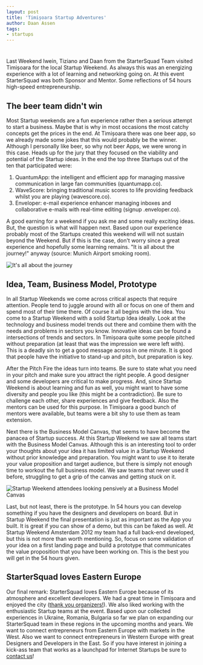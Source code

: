 ```yaml
---
layout: post
title: 'Timișoara Startup Adventures'
author: Daan Assen
tags:
- startups
---
```

#
Last Weekend Iwein, Tiziano and Daan from the StarterSquad Team visited Timișoara for the local Startup Weekend. As always this was an energizing experience with a lot of learning and networking going on. At this event StarterSquad was both Sponsor and Mentor. Some reflections of 54 hours high-speed entrepreneurship.

## The beer team didn't win
Most Startup weekends are a fun experience rather then a serious attempt to start a business. Maybe that is why in most occasions the most catchy concepts get the prices in the end. At Timișoara there was one beer app, so we already made some jokes that this would probably be the winner. Although I personally like beer, so why not beer Apps, we were wrong in this case. Heads up for the jury that they focused on the viability and potential of the Startup ideas. In the end the top three Startups out of the ten that participated were:
1. QuantumApp: the intelligent and efficient app for managing massive communication in large fan communities (quantumapp.co).
2. WaveScore: bringing traditional music scores to life providing feedback whilst you are playing (wavescore.co).
3. Enveloper: e-mail experience enhancer managing inboxes and collaborative e-mails with real-time editing (signup
.enveloper.co).

A good earning for a weekend if you ask me and some really exciting ideas. But, the question is what will happen next. Based upon our experience probably most of the Startups created this weekend will will not sustain beyond the Weekend. But if this is the case, don't worry since a great experience and hopefully some learning remains. "It is all about the journey!" anyway (source: Munich Airport smoking room).

![It's all about the journey](/assets/images/media/about-the-journey.jpg)

## Idea, Team, Business Model, Prototype
In all Startup Weekends we come across critical aspects that require attention. People tend to juggle around with all or focus on one of them and spend most of their time there. Of course it all begins with the idea. You come to a Startup Weekend with a solid Startup Idea ideally. Look at the technology and business model trends out there and combine them with the needs and problems in sectors you know. Innovative ideas can be found a intersections of trends and sectors. In Timișoara quite some people pitched without preparation (at least that was the impression we were left with). This is a deadly sin to get a good message across in one minute. It is good that people have the initiative to stand-up and pitch, but preparation is key.

After the Pitch Fire the ideas turn into teams. Be sure to state what you need in your pitch and make sure you attract the right people. A good designer and some developers are critical to make progress. And, since Startup Weekend is about learning and fun as well, you might want to have some diversity and people you like (this might be a contradiction). Be sure to challenge each other, share experiences and give feedback. Also the mentors can be used for this purpose. In Timișoara a good bunch of mentors were available, but teams were a bit shy to use them as team extension.

Next there is the Business Model Canvas, that seems to have become the panacea of Startup success. At this Startup Weekend we saw all teams start with the Business Model Canvas. Although this is an interesting tool to order your thoughts about your idea it has limited value in a Startup Weekend without prior knowledge and preparation. You might want to use it to iterate your value proposition and target audience, but there is simply not enough time to workout the full business model. We saw teams that never used it before, struggling to get a grip of the canvas and getting stuck on it.

![Startup Weekend attendees looking pensively at a Business Model Canvas](/assets/images/media/bm-canvas.jpg)

Last, but not least, there is the prototype. In 54 hours you can develop something if you have the designers and developers on board. But in Startup Weekend the final presentation is just as important as the App you built. It is great if you can show of a demo, but this can be faked as well. At Startup Weekend Amsterdam 2012 my team had a full back-end developed, but this is not more than worth mentioning. So, focus on some validation of your idea on a first landing page and build a prototype that communicates the value proposition that you have been working on. This is the best you will get in the 54 hours given.

## StarterSquad loves Eastern Europe
Our final remark: StarterSquad loves Eastern Europe because of its atmosphere and excellent developers. We had a great time in Timișoara and enjoyed the city ([thank you organizers!](http://timisoara.startupweekend.org/)). We also liked working with the enthusiastic Startup teams at the event. Based upon our collected experiences in Ukraine, Romania, Bulgaria so far we plan on expanding our StarterSquad team in these regions in the upcoming months and years. We want to connect entrepreneurs from Eastern Europe with markets in the West. Also we want to connect entrepreneurs in Western Europe with great Designers and Developers in the East. So if you have interest in joining a kick-ass team that works as a launchpad for Internet Startups be sure to [contact us](/contact)!
